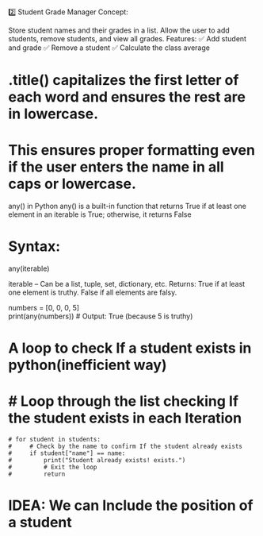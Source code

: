 2️⃣ Student Grade Manager
Concept:

Store student names and their grades in a list.
Allow the user to add students, remove students, and view all grades.
Features:
✅ Add student and grade
✅ Remove a student
✅ Calculate the class average

# .title() capitalizes the first letter of each word and ensures the rest are in lowercase.

# This ensures proper formatting even if the user enters the name in all caps or lowercase.


any() in Python
any() is a built-in function that returns True if at least one element in an iterable is True; otherwise, it returns False

# Syntax:
any(iterable)


iterable – Can be a list, tuple, set, dictionary, etc.
Returns:
True if at least one element is truthy.
False if all elements are falsy.

numbers = [0, 0, 0, 5]  
print(any(numbers))  # Output: True (because 5 is truthy)



# A loop to check If a student exists in python(inefficient way)

# # Loop through the list checking If the student exists in each Iteration
    # for student in students:
    #     # Check by the name to confirm If the student already exists
    #     if student["name"] == name:
    #         print("Student already exists! exists.")
    #         # Exit the loop
    #         return



# IDEA: We can Include the position of a student
